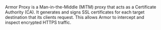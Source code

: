 Armor Proxy is a Man-in-the-Middle (MITM) proxy that acts as a Certificate Authority (CA). It generates and signs SSL certificates for each target destination that its clients request. This allows Armor to intercept and inspect encrypted HTTPS traffic.

